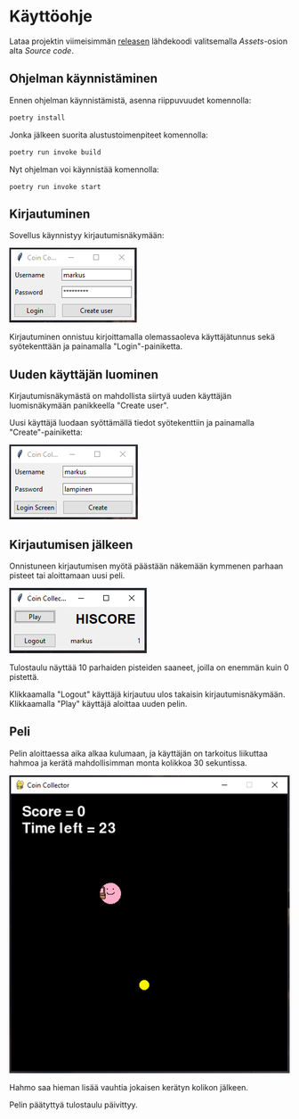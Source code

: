 # Käyttöohje

Lataa projektin viimeisimmän [releasen](https://github.com/Sippee/ot-harjoitustyo/releases/tag/latest) lähdekoodi valitsemalla _Assets_-osion alta _Source code_.

## Ohjelman käynnistäminen

Ennen ohjelman käynnistämistä, asenna riippuvuudet komennolla:

```bash
poetry install
```

Jonka jälkeen suorita alustustoimenpiteet komennolla:

```bash
poetry run invoke build
```

Nyt ohjelman voi käynnistää komennolla:

```
poetry run invoke start
```

## Kirjautuminen

Sovellus käynnistyy kirjautumisnäkymään:

![](dokumentaatio/kuvat/kayttoohje-loginscreen.PNG)

Kirjautuminen onnistuu kirjoittamalla olemassaoleva käyttäjätunnus sekä syötekenttään ja painamalla "Login"-painiketta.

## Uuden käyttäjän luominen

Kirjautumisnäkymästä on mahdollista siirtyä uuden käyttäjän luomisnäkymään panikkeella "Create user".

Uusi käyttäjä luodaan syöttämällä tiedot syötekenttiin ja painamalla "Create"-painiketta:

![](dokumentaatio/kuvat/kayttoohje-registerscreen.PNG)

## Kirjautumisen jälkeen

Onnistuneen kirjautumisen myötä päästään näkemään kymmenen parhaan pisteet tai aloittamaan uusi peli.

![](dokumentaatio/kuvat/kayttoohje-loggedinscreen.PNG)

Tulostaulu näyttää 10 parhaiden pisteiden saaneet, joilla on enemmän kuin 0 pistettä.

Klikkaamalla "Logout" käyttäjä kirjautuu ulos takaisin kirjautumisnäkymään. Klikkaamalla "Play" käyttäjä aloittaa uuden pelin.

## Peli

Pelin aloittaessa aika alkaa kulumaan, ja käyttäjän on tarkoitus liikuttaa hahmoa ja kerätä mahdollisimman monta kolikkoa 30 sekuntissa.

![](dokumentaatio/kuvat/kayttoohje-game.PNG)

Hahmo saa hieman lisää vauhtia jokaisen kerätyn kolikon jälkeen.

Pelin päätyttyä tulostaulu päivittyy.
